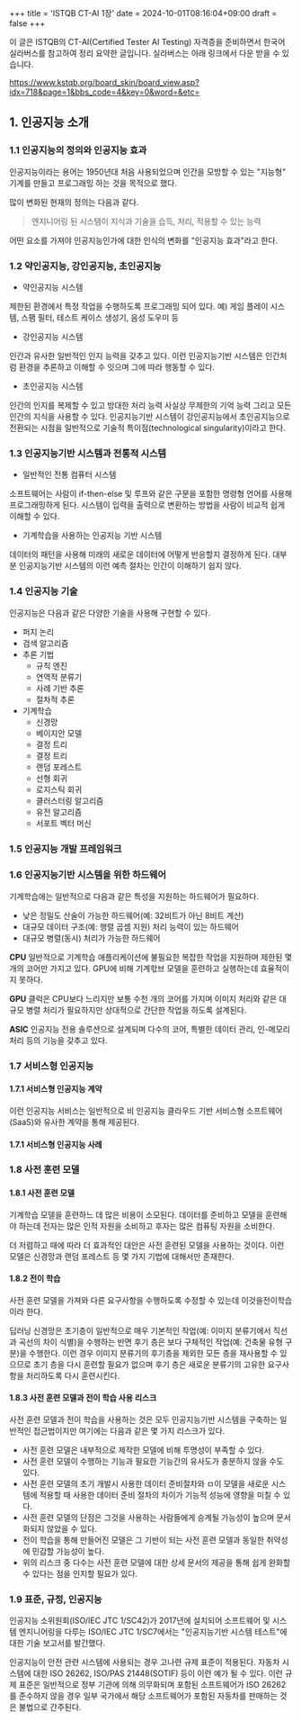 +++
title = 'ISTQB CT-AI 1장'
date = 2024-10-01T08:16:04+09:00
draft = false
+++

이 글은 ISTQB의 CT-AI(Certified Tester AI Testing) 자격증을 준비하면서 한국어 실라버스를 참고하여 정리 요약한 글입니다.
실라버스는 아래 링크에서 다운 받을 수 있습니다.

https://www.kstqb.org/board_skin/board_view.asp?idx=718&page=1&bbs_code=4&key=0&word=&etc=

## 1. 인공지능 소개
### 1.1 인공지능의 정의와 인공지능 효과
인공지능이라는 용어는 1950년대 처음 사용되었으며 인간을 모방할 수 있는 "지능형" 기계를 만들고 프로그래밍 하는 것을 목적으로 했다.

많이 변화된 현재의 정의는 다음과 같다.

> 엔지니어링 된 시스템이 지식과 기술을 습득, 처리, 적용할 수 있는 능력

어떤 요소를 가져야 인공지능인가에 대한 인식의 변화를 "인공지능 효과"라고 한다.

### 1.2 약인공지능, 강인공지능, 초인공지능
* 약인공지능 시스템

제한된 환경에서 특정 작업을 수행하도록 프로그래밍 되어 있다. 예) 게임 플레이 시스템, 스팸 필터, 테스트 케이스 생성기, 음성 도우미 등

* 강인공지능 시스템

인간과 유사한 일반적인 인지 능력을 갖추고 있다. 이런 인공지능기반 시스템은 인간처럼 환경을 추론하고 이해할 수 잇으며 그에 따라 행동할 수 있다.

* 초인공지능 시스템

인간의 인지를 복제할 수 있고 방대한 처리 능력 사실상 무제한의 기억 능력 그리고 모든 인간의 지식을 사용할 수 있다. 인공지능기반 시스템이 강인공지능에서 초인공지능으로 전환되는 시점을 일반적으로 기술적 특이점(technological singularity)이라고 한다.

### 1.3 인공지능기반 시스템과 전통적 시스템
* 일반적인 전통 컴퓨터 시스템

소프트웨어는 사람이 if-then-else 및 루프와 같은 구문을 포함한 명령형 언어를 사용해 프로그래밍하게 된다. 시스템이 입력을 출력으로 변환하는 방법을 사람이 비교적 쉽게 이해할 수 있다.

* 기계학습을 사용하는 인공지능 기반 시스템

데이터의 패턴을 사용해 미래의 새로운 데이터에 어떻게 반응할지 결정하게 된다. 대부분 인공지능기반 시스템의 이런 예측 절차는 인간이 이해하기 쉽지 않다.

### 1.4 인공지능 기술
인공지능은 다음과 같은 다양한 기술을 사용해 구현할 수 있다.
* 퍼지 논리
* 검색 알고리즘
* 추론 기법
  * 규칙 엔진
  * 연역적 분류기
  * 사례 기반 추론
  * 절차적 추론
* 기계학습
  * 신경망
  * 베이지안 모델
  * 결정 트리
  * 결정 트리
  * 랜덤 포레스트
  * 선형 회귀
  * 로지스틱 회귀
  * 클러스터링 알고리즘
  * 유전 알고리즘
  * 서포트 벡터 머신

### 1.5 인공지능 개발 프레임워크
### 1.6 인공지능기반 시스템을 위한 하드웨어
기계학습에는 일반적으로 다음과 같은 특성을 지원하는 하드웨어가 필요하다.
* 낮은 정밀도 산술이 가능한 하드웨어(예: 32비트가 아닌 8비트 계산)
* 대규모 데이터 구조(예: 행렬 곱셈 지원) 처리 능력이 있는 하드웨어
* 대규모 병렬(동시) 처리가 가능한 하드웨어

**CPU** 일반적으로 기계학습 애플리케이션에 불필요한 복잡한 작업을 지원하며 제한된 몇 개의 코어만 가지고 있다. GPU에 비해 기계핛브 모델을 훈련하고 실행하는데 효율적이지 못하다.

**GPU** 클럭은 CPU보다 느리지만 보통 수천 개의 코어를 가지며 이미지 처리와 같은 대규모 병렬 처리가 필요하지만 상대적으로 간단한 작업을 하도록 설계된다.

**ASIC** 인공지능 전용 솔루션으로 설계되며 다수의 코어, 특별한 데이터 관리, 인-메모리 처리 등의 기능을 갖추고 있다.

### 1.7 서비스형 인공지능
#### 1.7.1 서비스형 인공지능 계약
이런 인공지능 서비스는 일반적으로 비 인공지능 클라우드 기반 서비스형 소프트웨어(SaaS)와 유사한 계약을 통해 제공된다.
#### 1.7.1 서비스형 인공지능 사례
### 1.8 사전 훈련 모델
#### 1.8.1 사전 훈련 모델
기계학습 모델을 훈련하느 데 많은 비용이 소모된다. 데이터를 준비하고 모델을 훈련해야 하는데 전자는 많은 인적 자원을 소비하고 후자는 많은 컴퓨팅 자원을 소비한다.

더 저렴하고 때에 따라 더 효과적인 대안은 사전 훈련된 모델을 사용하는 것이다. 이런 모델은 신경망과 랜덤 포레스트 등 몇 가지 기법에 대해서만 존재한다. 

#### 1.8.2 전이 학습
사전 훈련 모델을 가져와 다른 요구사항을 수행하도록 수정할 수 있는데 이것을전이학습이라 한다.

딥러닝 신경망은 초기층이 일반적으로 매우 기본적인 작업(예: 이미지 분류기에서 직선과 곡선의 차이 식별)을 수행하는 반면 후기 층은 보다 구체적인 작업(예: 건축물 유형 구분)을 수행한다. 이런 경우 이미지 분류기의 후기층을 제외한 모든 층을 재사용할 수 있으므로 초기 층을 다시 훈련할 필요가 없으며 후기 층은 새로운 분류기의 고유한 요구사항을 처리하도록 다시 훈련시킨다.

#### 1.8.3 사전 훈련 모델과 전이 학습 사용 리스크
사전 훈련 모델과 전이 학습을 사용하는 것은 모두 인공지능기반 시스템을 구축하는 일반적인 접근법이지만 여기에는 다음과 같은 몇 가지 리스크가 있다.
* 사전 훈련 모델은 내부적으로 제작한 모델에 비해 투명성이 부족할 수 있다.
* 사전 훈련 모델이 수행하는 기능과 필요한 기능간의 유사도가 충분하지 않을 수도 있다.
* 사전 훈련 모델의 초기 개발시 사용한 데이터 준비절차와 ㅁ이 모델을 새로운 시스템에 적용할 때 사용한 데이터 준비 절차의 차이가 기능적 성능에 영향을 미칠 수 있다.
* 사전 훈련 모델의 단점은 그것을 사용하는 사람들에게 승계될 가능성이 높으며 문서화되지 않았을 수 있다.
* 전이 학습을 통해 만들어진 모델은 그 기반이 되는 사전 훈련 모델과 동일한 취약성에 민감할 가능성이 높다.
* 위의 리스크 중 다수는 사전 훈련 모델에 대한 상세 문서의 제공을 통해 쉽게 완화할 수 있다는 점을 인지할 필요가 있다.

### 1.9 표준, 규정, 인공지능
인공지능 소위원회(ISO/IEC JTC 1/SC42)가 2017년에 설치되어 소프트웨어 및 시스템 엔지니어링을 다루는 ISO/IEC JTC 1/SC7에서는 "인공지능기반 시스템 테스트"에 대한 기술 보고서를 발간했다.

인공지능이 안전 관련 시스템에 사용되는 경우 고나련 규제 표준이 적용된다. 자동차 시스템에 대한 ISO 26262, ISO/PAS 21448(SOTIF) 등이 이런 예가 될 수 있다. 이런 규제 표준은 일반적으로 정부 기관에 의해 의무화되며 포함된 소프트웨어가 ISO 26262를 준수하지 않을 경우 일부 국가에서 해당 소프트웨어가 포함된 자동차를 판매하는 것은 불법으로 간주된다.
